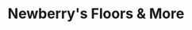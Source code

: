 ---
title: "Newberry's Floors & More"
url: /west-plains/newberrys-floors-und-more/
shop: Fußböden
---